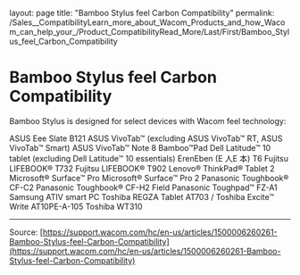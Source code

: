 layout: page
title: "Bamboo Stylus feel Carbon Compatibility"
permalink: /Sales__CompatibilityLearn_more_about_Wacom_Products_and_how_Wacom_can_help_your_/Product_CompatibilityRead_More/Last/First/Bamboo_Stylus_feel_Carbon_Compatibility

# Bamboo Stylus feel Carbon Compatibility

Bamboo Stylus is designed for select devices with Wacom feel technology:

ASUS Eee Slate B121
ASUS VivoTab™ (excluding ASUS VivoTab™ RT, ASUS VivoTab™ Smart)
ASUS VivoTab™
Note 8 Bamboo™Pad
Dell Latitude™ 10 tablet (excluding Dell Latitude™ 10 essentials)
ErenEben (E 人E 本) T6
Fujitsu LIFEBOOK® T732
Fujitsu LIFEBOOK® T902
Lenovo® ThinkPad® Tablet 2
Microsoft® Surface™
Pro Microsoft® Surface™ Pro 2
Panasonic Toughbook® CF-C2
Panasonic Toughbook® CF-H2
Field Panasonic Toughpad™ FZ-A1
Samsung ATIV smart PC
Toshiba REGZA Tablet AT703 / Toshiba Excite™ Write AT10PE-A-105
Toshiba WT310

---
Source: [https://support.wacom.com/hc/en-us/articles/1500006260261-Bamboo-Stylus-feel-Carbon-Compatibility](https://support.wacom.com/hc/en-us/articles/1500006260261-Bamboo-Stylus-feel-Carbon-Compatibility)
